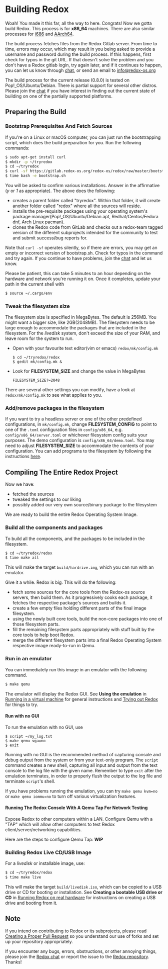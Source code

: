 # Building Redox

Woah! You made it this far, all the way to here. Congrats! Now we gotta build Redox. This process is for **x86_64** machines. There are also similar processes for [i686](./ch02-07-i686.html) and [AArch64](./ch02-08-aarch.html).

The build process fetches files from the Redox Gitlab server. From time to time, errors may occur, which may result in you being asked to provide a username and password during the build process. If this happens, first check for typos in the git URL. If that doesn't solve the problem and you don't have a Redox gitlab login, try again later, and if it continues to happen, you can let us know through [chat](./ch06-03-chat.html), or send an email to [info@redox-os.org](mailto:info@redox-os.org)

The build process for the current release (0.8.0) is tested on Pop!_OS/Ubuntu/Debian. There is partial support for several other distros. Please join the [chat](./ch06-03-chat.html) if you have interest in finding out the current state of building on one of the partially supported platforms.

## Preparing the Build

### Bootstrap Prerequisites And Fetch Sources

If you're on a Linux or macOS computer, you can just run the bootstrapping script, which does the build preparation for you. Run the following commands:

```sh
$ sudo apt-get install curl
$ mkdir -p ~/tryredox
$ cd ~/tryredox
$ curl -sf https://gitlab.redox-os.org/redox-os/redox/raw/master/bootstrap.sh -o bootstrap.sh
$ time bash -e bootstrap.sh
```

You will be asked to confirm various installations. Answer in the affirmative (*y* or *1* as appropriate).
The above does the following:
 - creates a parent folder called "tryredox". Within that folder, it will create another folder called "redox" where all the sources will reside.
 - installs the pre-requisite packages using your operating system's package manager(Pop!_OS/Ubuntu/Debian apt, Redhat/Centos/Fedora dnf, Arch Linux pacman).
 - clones the Redox code from GitLab and checks out a redox-team tagged version of the different subprojects intended for the community to test and submit success/bug reports for.

 Note that `curl -sf` operates silently, so if there are errors, you may get an empty or incorrect version of bootstrap.sh. Check for typos in the command and try again. If you continue to have problems, join the [chat](./ch06-03-chat.html) and let us know.

Please be patient, this can take 5 minutes to an hour depending on the hardware and network you're running it on. Once it completes, update your path in the current shell with
```sh
$ source ~/.cargo/env
```

### Tweak the filesystem size

The filesystem size is specified in MegaBytes.  The default is 256MB. You might want a bigger size, like 2GB(2048MB). The filesystem needs to be large enough to accommodate the packages that are included in the filesystem. For the *livedisk* system, don't exceed the size of your RAM, and leave room for the system to run.

 - Open with your favourite text editor(vim or emacs) `redox/mk/config.mk`
   ```
   $ cd ~/tryredox/redox
   $ gedit mk/config.mk &
   ```
 - Look for **FILESYSTEM_SIZE** and change the value in MegaBytes
   ```
   FILESYSTEM_SIZE?=2048
   ```

There are several other settings you can modify, have a look at `redox/mk/config.mk` to see what applies to you. 

### Add/remove packages in the filesystem

If you want to try a headless server or one of the other predefined configurations, in `mk/config.mk`, change **FILESYSTEM_CONFIG** to point to one of the `.toml` configuration files in `config/x86_64`, e.g. `config/x86_64/server.toml` or whichever filesystem config suits your purposes. The demo configuration is `config/x86_64/demo.toml`. You may need to adjust **FILESYSTEM_SIZE** to accommodate the contents of your configuration. You can add programs to the filesystem by following the instructions [here](./ch05-03-compiling-program.html).


## Compiling The Entire Redox Project

Now we have:
 - fetched the sources
 - tweaked the settings to our liking
 - possibly added our very own source/binary package to the filesystem

We are ready to build the entire Redox Operating System Image.

### Build all the components and packages

To build all the components, and the packages to be included in the filesystem.

```sh
$ cd ~/tryredox/redox
$ time make all
```
This will make the target `build/hardrive.img`, which you can run with an emulator.

Give it a while. Redox is big. This will do the following:
- fetch some sources for the core tools from the Redox-os source servers, then build them.  As it progressively cooks each package, it fetches the respective package's sources and builds it.
- create a few empty files holding different parts of the final image filesystem.
- using the newly built core tools, build the non-core packages into one of those filesystem parts.
- fill the remaining filesystem parts appropriately with stuff built by the core tools to help boot Redox.
- merge the different filesystem parts into a final Redox Operating System respective image ready-to-run in Qemu.


### Run in an emulator

You can immediately run this image in an emulator with the following command.
```sh
$ make qemu
```

The emulator will display the Redox GUI. See **Using the emulation** in [Running in a virtual machine](./ch02-02-running-vm.html) for general instructions and [Trying out Redox](./ch02-09-trying-out-redox.html) for things to try.

#### Run with no GUI

To run the emulation with no GUI, use
```
$ script ~/my_log.txt
$ make qemu vga=no
$ exit
```
Running with no GUI is the recommended method of capturing console and debug output from the system or from your text-only program. The `script` command creates a new shell, capturing all input and output from the text console to the log file with the given name. Remember to type `exit` after the emulation terminates, in order to properly flush the output to the log file and terminate `script`'s shell.

If you have problems running the emulation, you can try `make qemu kvm=no` or `make qemu iommu=no` to turn off various virtualization features.

#### Running The Redox Console With A Qemu Tap For Network Testing

Expose Redox to other computers within a LAN. Configure Qemu with a "TAP" which will allow other computers to test Redox client/server/networking capabilities.

Here are the steps to configure Qemu Tap:
**WIP**

### Building Redox Live CD/USB Image

For a *livedisk* or installable image, use:
```sh
$ cd ~/tryredox/redox
$ time make live
```
This will make the target `build/livedisk.iso`, which can be copied to a USB drive or CD for booting or installation. See **Creating a bootable USB drive or CD** in [Running Redox on real hardware](./ch02-03-real-hardware.html) for instructions on creating a USB drive and booting from it.


Note
----

If you intend on contributing to Redox or its subprojects, please read [Creating a Proper Pull Request](./ch06-10-creating-proper-pull-requests.html) so you understand our use of forks and set up your repository appropriately.

If you encounter any bugs, errors, obstructions, or other annoying things, please join the [Redox chat](./ch06-03-chat.html) or report the issue to the [Redox repository]. Thanks!

[Redox repository]: https://gitlab.redox-os.org/redox-os/redox
